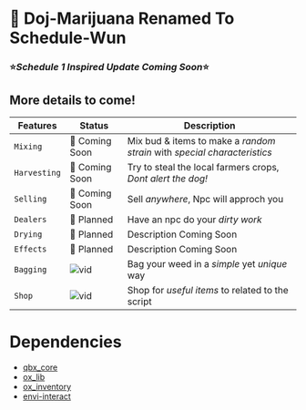 # 🌱 Doj-Marijuana Renamed To Schedule-Wun

### ⭐*Schedule 1 Inspired Update Coming Soon*⭐
## More details to come!


| Features     		| Status                              	| Description
| --------------------- | ------------------------------------- |------------------------------------- |
| `Mixing`   		| 🔄 Coming Soon  			| Mix bud & items to make a *random strain* with *special characteristics* |
| `Harvesting`        	| 🔄 Coming Soon  				| Try to steal the local farmers crops, *Dont alert the dog!*|
| `Selling`   		| 🔄 Coming Soon  			| Sell *anywhere*, Npc will approch you |
| `Dealers`   		| 📅 Planned 				| Have an npc do your *dirty work* |
| `Drying` 		| 📅 Planned 				| Description Coming Soon |
| `Effects` 		| 📅 Planned 				| Description Coming Soon |
| `Bagging` 		| ![vid](https://i.imgur.com/4NsbM2p.gif)				| Bag your weed in a *simple* yet *unique* way  |
| `Shop`   		| ![vid](https://i.imgur.com/BQZ4IV2.gif)				| Shop for *useful items* to related to the script |












# Dependencies
- [qbx_core](https://github.com/Qbox-project/qbx_core) 
- [ox_lib](https://github.com/overextended/ox_lib)
- [ox_inventory](https://github.com/overextended/ox_inventory)
- [envi-interact](https://github.com/Envi-Scripts/envi-interact) 



